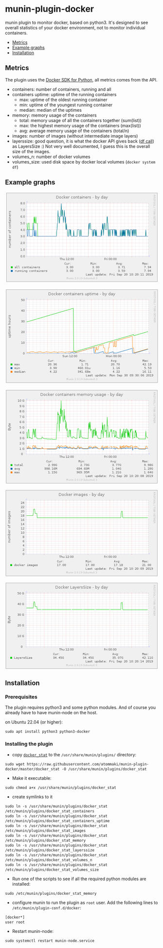# munin-plugin-docker

munin plugin to monitor docker, based on python3. It's designed to see overall statistics of your docker environment, not to monitor individual containers.

  * [Metrics](#metrics)
  * [Example graphs](#example_graphs)
  * [Installation](#installation)

## Metrics
<a name="metrics"/>

The plugin uses the [Docker SDK for Python](https://docker-py.readthedocs.io/en/stable/), all metrics comes from the API.
  * containers: number of containers, running and all
  * containers uptime: uptime of the running containers
    * max: uptime of the oldest running container
    * min: uptime of the youngest running container
    * median: median of the uptimes
  * memory: memory usage of the containers
    * total: memory usage of all the containers together (sum(list))
    * max: the highest memory usage of the containers (max(list))
    * avg: average memory usage of the containers (total/n)
  * images: number of images (without intermediate image layers)
  * layerssize: good question, it is what the docker API gives back ([df call](https://docker-py.readthedocs.io/en/stable/api.html#module-docker.api.daemon)) as LayersSize :) Not very well documented, I guess this is the overall size of the images.
  * volumes_n: number of docker volumes
  * volumes_size: used disk space by docker local volumes (`docker system df`)

## Example graphs
<a name="example_graphs"/>

![Number of containers](https://github.com/atommaki/munin-plugin-docker/raw/master/screenshots/munin-plugin-docker-screenshot-containers.png "Number of containers")

![Containers uptime](https://github.com/atommaki/munin-plugin-docker/raw/master/screenshots/munin-plugin-docker-screenshot-containers-uptime.png "Containers uptime")

![Containers memory usage](https://github.com/atommaki/munin-plugin-docker/raw/master/screenshots/munin-plugin-docker-screenshot-memory.png "Containers memory usage")

![Number of images](https://github.com/atommaki/munin-plugin-docker/raw/master/screenshots/munin-plugin-docker-screenshot-images.png "Number of images")

![Docker LayersSize](https://github.com/atommaki/munin-plugin-docker/raw/master/screenshots/munin-plugin-docker-screenshot-layerssize.png "Docker LayersSize")


## Installation
<a name="installation"/>

### Prerequisites
The plugin requires python3 and some python modules. And of course you already have to have munin-node on the host.

on Ubuntu 22.04 (or higher):
```
sudo apt install python3 python3-docker
```

### Installing the plugin
 * copy [`docker_stat`](https://raw.githubusercontent.com/atommaki/munin-plugin-docker/master/docker_stat) to the `/usr/share/munin/plugins/` directory:
```
sudo wget https://raw.githubusercontent.com/atommaki/munin-plugin-docker/master/docker_stat -O /usr/share/munin/plugins/docker_stat
```

 * Make it executable:
```
sudo chmod a+x /usr/share/munin/plugins/docker_stat
```

 * create symlinks to it
```
sudo ln -s /usr/share/munin/plugins/docker_stat /etc/munin/plugins/docker_stat_containers
sudo ln -s /usr/share/munin/plugins/docker_stat /etc/munin/plugins/docker_stat_containers_uptime
sudo ln -s /usr/share/munin/plugins/docker_stat /etc/munin/plugins/docker_stat_images
sudo ln -s /usr/share/munin/plugins/docker_stat /etc/munin/plugins/docker_stat_memory
sudo ln -s /usr/share/munin/plugins/docker_stat /etc/munin/plugins/docker_stat_layerssize
sudo ln -s /usr/share/munin/plugins/docker_stat /etc/munin/plugins/docker_stat_volumes_n
sudo ln -s /usr/share/munin/plugins/docker_stat /etc/munin/plugins/docker_stat_volumes_size
```

 * Run one of the scripts to see if all the required python modules are installed:
```
sudo /etc/munin/plugins/docker_stat_memory
```

 * configure munin to run the plugin as `root` user. Add the following lines to `/etc/munin/plugin-conf.d/docker`:
```
[docker*]
user root
```

 * Restart munin-node:
```
sudo systemctl restart munin-node.service
```

